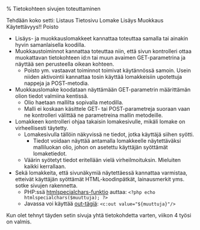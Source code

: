 % Tietokohteen sivujen toteuttaminen
<!-- order: 5 -->

<wip />

<comment>
Tehdään koko setti:
  Listaus
  Tietosivu
  Lomake
    Lisäys
    Muokkaus
    Käytettävyys!!
  Poisto
</comment>

* Lisäys- ja muokkauslomakkeet kannattaa toteuttaa samalla tai ainakin hyvin samanlaisella koodilla.
* Muokkaustoiminnot kannattaa toteuttaa niin, että sivun kontrolleri ottaa muokattavan tietokohteen id:n tai muun avaimen GET-parametrina ja näyttää sen perusteella oikean kohteen.
    * Poisto ym. vastaavat toiminnot toimivat käytännössä samoin. Usein niiden aktivointii kannattaa tosin käyttää lomakkeisiin upotettuja nappeja ja POST-metodia.
* Muokkauslomake koodataan näyttämään GET-parametrin määrittämän olion tiedot valmiina kentissä. 
    * Olio haetaan mallilta sopivalla metodilla.
    * Malli ei koskaan käsittele GET- tai POST-parametreja suoraan vaan ne kontrolleri välittää ne parametreina mallin metodeille.
* Lomakkeen kontrolleri ohjaa takaisin lomakesivulle, mikäli lomake on virheellisesti täytetty.
    * Lomakesivulla tällöin näkyvissä ne tiedot, jotka käyttäjä siihen syötti.
        * Tiedot voidaan näyttää antamalla lomakkeelle näytettäväksi malliluokan olio, johon on asetettu käyttäjän syöttämät lomaketiedot.
    * Väärin syötetyt tiedot eritellään vielä virheilmoituksin. Mieluiten kaikki kerrallaan.
* Sekä lomakkeita, että sivunäkymiä näytettäessä kannattaa varmistaa, etteivät käyttäjän syöttämät HTML-koodinpätkät, lainausmerkit yms.
  sotke sivujen rakennetta.
    * PHP:ssä [htmlspecialchars-funktio](http://www.php.net/manual/en/function.htmlspecialchars.php) auttaa: `<?php echo htmlspecialchars($muuttuja); ?>`
    * Javassa voi käyttää [out-tägiä](http://docs.oracle.com/javaee/5/jstl/1.1/docs/tlddocs/): `<c:out value="${muuttuja}"/>`


<last>
Kun olet tehnyt täyden setin sivuja yhtä tietokohdetta varten, viikon 4 työsi on valmis.
</last>
